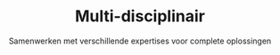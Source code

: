 ---
layout: tags.njk
title: Multi-disciplinair
subtitle: Samenwerken met verschillende expertises voor complete oplossingen
headerImage: /images/showcases.jpg
tag: "Multi-disciplinair"
permalink: /tags/multi-disciplinair/
---
